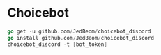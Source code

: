 # Choicebot

```go
go get -u github.com/JedBeom/choicebot_discord
go install github.com/JedBeom/choicebot_discord
choicebot_discord -t [bot_token]
```

